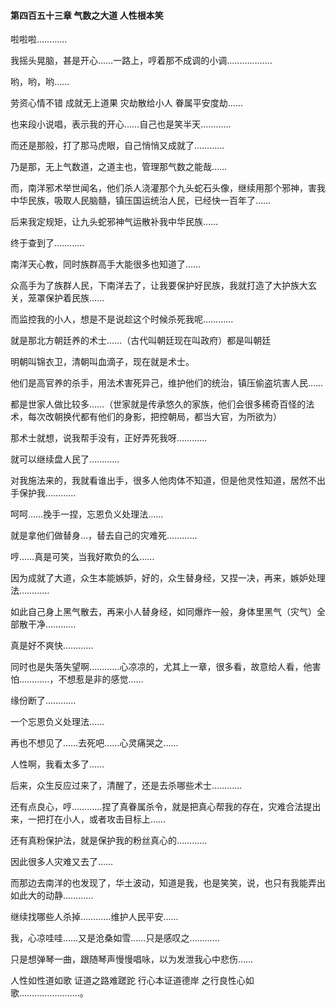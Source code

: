 #### 第四百五十三章 气数之大道 人性根本笑

啦啦啦…………

我摇头晃脑，甚是开心……一路上，哼着那不成调的小调………………


哟，哟，哟……

劳资心情不错
成就无上道果
灾劫散给小人
眷属平安度劫……

也来段小说唱，表示我的开心……自己也是笑半天…………

而还是那般，打了那马虎眼，自己悄悄又成就了…………

乃是那，无上气数道，之道主也，管理那气数之能哉……

而，南洋邪术举世闻名，他们杀人浇灌那个九头蛇石头像，继续用那个邪神，害我中华民族，吸取人民脑髓，镇压国运统治人民，已经快一百年了……

后来我定规矩，让九头蛇邪神气运散补我中华民族……

终于查到了…………

南洋天心教，同时族群高手大能很多也知道了……

众高手为了族群人民，下南洋去了，让我要保护好民族，我就打造了大护族大玄关，笼罩保护着民族……


而监控我的小人，想是不是说趁这个时候杀死我呢…………

就是那北方朝廷养的术士……（古代叫朝廷现在叫政府）都是叫朝廷

明朝叫锦衣卫，清朝叫血滴子，现在就是术士。

他们是高官养的杀手，用法术害死异己，维护他们的统治，镇压偷盗坑害人民……

都是世家人做比较多……（世家就是传承悠久的家族，他们会很多稀奇百怪的法术，每次改朝换代都有他们的身影，把控朝局，都当大官，为所欲为）

那术士就想，说我帮手没有，正好弄死我呀…………

就可以继续盘人民了…………

对我施法来的，我就看谁出手，很多人他肉体不知道，但是他灵性知道，居然不出手保护我…………

呵呵……挽手一捏，忘恩负义处理法……

就是拿他们做替身…，替去自己的灾难死…………

哼……真是可笑，当我好欺负的么……

因为成就了大道，众生本能嫉妒，好的，众生替身经，又捏一决，再来，嫉妒处理法…………

如此自己身上黑气散去，再来小人替身经，如同爆炸一般，身体里黑气（灾气）全部散干净…………

真是好不爽快…………

同时也是失落失望啊…………心凉凉的，尤其上一章，很多看，故意给人看，他害怕…………，不想惹是非的感觉……

缘份断了…………

一个忘恩负义处理法……

再也不想见了……去死吧……心灵痛哭之……

人性啊，我看太多了……


后来，众生反应过来了，清醒了，还是去杀哪些术士…………

还有点良心，哼…………捏了真眷属杀令，就是把真心帮我的存在，灾难合法提出来，一把打在小人，或者攻击目标上……

还有真粉保护法，就是保护我的粉丝真心的…………


因此很多人灾难又去了……


而那边去南洋的也发现了，华土波动，知道是我，也是笑笑，说，也只有我能弄出如此大的动静…………

继续找哪些人杀掉…………维护人民平安……


我，心凉哇哇……又是沧桑如雪……只是感叹之…………

只是想弹琴一曲，跟随琴声慢慢唱咏，以为发泄我心中悲伤……


人性如性道如歌
证道之路难蹉跎
行心本证道德岸
之行良性心如歌……………………。

